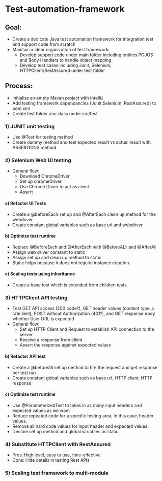 # Test-automation-framework
## Goal:
- Create a dedicate Java test automation framework for integration test and support code from scratch
- Maintain a clear organization of test framework:
  - Develop support code under main folder including entities POJOS and Body Handlers to handle object mapping
  - Develop test cases including Junit, Selenium, HTTPClient/RestAssured under test folder

## Process:
- Initialize an empty Maven project with IntelliJ
- Add testing framework dependencies (Junit,Selenium, RestAssured) to pom.xml
- Create test folder anc class under src/test

### 1) JUNIT unit testing
- Use @Test for testing method 
- Create dummy method and test expected result vs actual result with ASSERTIONS method

### 2) Selenium Web UI testing
- General flow:
  - Download ChromeDriver
  - Set up chromeDriver
  - Use Chrome Driver to act as client
  - Assert

#### a) Refactor UI Tests
- Create a @beforeEach set up and @AfterEach clean up method for the webdriver
- Create constant global variables such as base url and webdriver

#### b) Optimize test runtime
- Replace @BeforeEach and @AfterEach with @BeforeALll and @AfterAll
- Assign web driver constant to static
- Assign set up and clean up method to static
- Static helps because it does not require instance creation.

#### c) Scaling tests using inheritance
- Create a base test which is extended from children tests

### 3) HTTPClient API testing
- Test GET API access (200 code?), GET header values (content type, x rate limit), POST without Authorization (401?), and GET response body whether User URL is expected
- General flow:
  - Set up HTTP Client and Request to establish API connection to the server
  - Receive a response from client 
  - Assert the response against expected values
 
#### b) Refactor API test
- Create a @beforeAll set up method to fire the request and get response per test run
- Create constant global variables such as base url, HTTP client, HTTP response

#### c) Optimize test runtime
- Use @ParameterizedTest to takes in as many input headers and expected values as we want
- Reduce repeated code for a specific testing area. In this case, header values.
- Remove all hard code values for input header and expected values.
- Declare set up method and global variables as static

### 4) Substitute HTTPClient with RestAssured
- Pros: High level, easy to use, time-effective 
- Cons: Hide details in testing Rest APIs

### 5) Scaling test framework to multi-module

